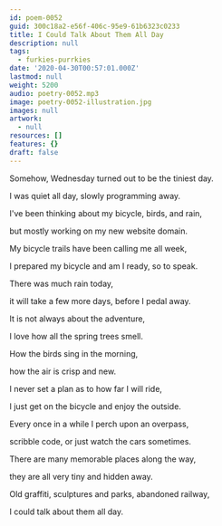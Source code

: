 ```yaml
---
id: poem-0052
guid: 300c18a2-e56f-406c-95e9-61b6323c0233
title: I Could Talk About Them All Day
description: null
tags:
  - furkies-purrkies
date: '2020-04-30T00:57:01.000Z'
lastmod: null
weight: 5200
audio: poetry-0052.mp3
image: poetry-0052-illustration.jpg
images: null
artwork:
  - null
resources: []
features: {}
draft: false
---
```


Somehow, Wednesday turned out to be the tiniest day.

I was quiet all day, slowly programming away.

I've been thinking about my bicycle, birds, and rain,

but mostly working on my new website domain.

My bicycle trails have been calling me all week,

I prepared my bicycle and am I ready, so to speak.

There was much rain today,

it will take a few more days, before I pedal away.

It is not always about the adventure,

I love how all the spring trees smell.

How the birds sing in the morning,

how the air is crisp and new.

I never set a plan as to how far I will ride,

I just get on the bicycle and enjoy the outside.

Every once in a while I perch upon an overpass,

scribble code, or just watch the cars sometimes.

There are many memorable places along the way,

they are all very tiny and hidden away.

Old graffiti, sculptures and parks, abandoned railway,

I could talk about them all day.

